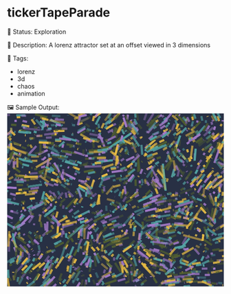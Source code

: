 # tickerTapeParade

🧪 Status: Exploration

📎 Description: A lorenz attractor set at an offset viewed in 3 dimensions

🎨 Tags: 
- lorenz
- 3d
- chaos
- animation

🖼️ Sample Output:  
<img src="1.webp" alt="tickerTapeParade Sample Output" width="800" />

